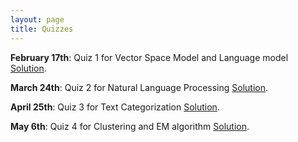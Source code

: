 ```yaml
---
layout: page
title: Quizzes
---
```


**February 17th**: Quiz 1 for Vector Space Model and Language model [Solution]({{site.baseurl}}/docs/quizzes/quiz1-solution.pdf). 

**March 24th**: Quiz 2 for Natural Language Processing [Solution]({{site.baseurl}}/docs/quizzes/quiz2-solution.pdf). 

**April 25th**: Quiz 3 for Text Categorization [Solution]({{site.baseurl}}/docs/quizzes/quiz3-solution.pdf). 

**May 6th**: Quiz 4 for Clustering and EM algorithm [Solution]({{site.baseurl}}/docs/quizzes/quiz4-solution.pdf). 
